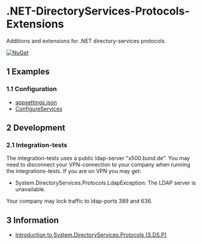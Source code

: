 # .NET-DirectoryServices-Protocols-Extensions

Additions and extensions for .NET directory-services protocols.

[![NuGet](https://img.shields.io/nuget/v/RegionOrebroLan.DirectoryServices.Protocols.svg?label=NuGet)](https://www.nuget.org/packages/RegionOrebroLan.DirectoryServices.Protocols)

## 1 Examples

### 1.1 Configuration

- [appsettings.json](/Source/Tests/Integration-tests/appsettings.json)
- [ConfigureServices](/Source/Tests/Integration-tests/DirectoryTest.cs#L142)

## 2 Development

### 2.1 Integration-tests

The integration-tests uses a public ldap-server "x500.bund.de". You may need to disconnect your VPN-connection to your company when running the integrations-tests. If you are on VPN you may get:

- System.DirectoryServices.Protocols.LdapException: The LDAP server is unavailable.

Your company may lock traffic to ldap-ports 389 and 636.

## 3 Information

- [Introduction to System.DirectoryServices.Protocols (S.DS.P)](https://docs.microsoft.com/en-us/previous-versions/dotnet/articles/bb332056(v=msdn.10))